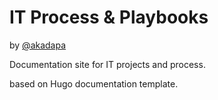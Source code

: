 # IT Process & Playbooks

by [@akadapa](https://twitter.com/akadapa)

Documentation site for IT projects and process.

based on Hugo documentation template.
